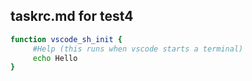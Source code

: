 ## taskrc.md for test4

```bash
function vscode_sh_init {
     #Help (this runs when vscode starts a terminal)
     echo Hello
}
```
